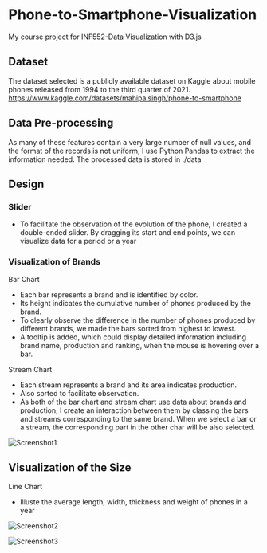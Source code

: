 # Phone-to-Smartphone-Visualization
My course project for INF552-Data Visualization with D3.js

## Dataset
The dataset selected is a publicly available dataset on Kaggle about mobile phones
released from 1994 to the third quarter of 2021. https://www.kaggle.com/datasets/mahipalsingh/phone-to-smartphone

## Data Pre-processing
As many of these features contain a very large number of null values, and the format of the records is not uniform, I use Python Pandas to extract the information needed. The processed data is stored in ./data

## Design

### Slider
- To facilitate the observation of the evolution of the phone, I created a double-ended slider. By dragging its start and end points, we can visualize data for a period or a year

### Visualization of Brands
Bar Chart
- Each bar represents a brand and is identified by color. 
- Its height indicates the cumulative number of phones produced by the brand. 
- To clearly observe the difference in the number of phones produced by different brands, we made the bars sorted from highest to lowest. 
- A tooltip is added, which could display detailed information including brand name, production and ranking, when the mouse is hovering over a bar.

Stream Chart
- Each stream represents a brand and its area indicates production. 
- Also sorted to facilitate observation.
- As both of the bar chart and stream chart use data about brands and production, I create an interaction between them by classing the bars and streams corresponding to the same brand. When we select a bar or a stream, the corresponding part in the other char will be also selected.

![Screenshot1](https://user-images.githubusercontent.com/64955334/220603338-64db2d72-24e0-4240-ac78-4d468b486e59.jpg)

## Visualization of the Size
Line Chart
- Illuste the average length, width, thickness and weight of phones in a year



![Screenshot2](https://user-images.githubusercontent.com/64955334/220603359-d2686323-3347-4578-89a5-2991e9871d62.jpg)

![Screenshot3](https://user-images.githubusercontent.com/64955334/220603381-b0c6d7db-3eb4-48c8-8238-f8347b6e8c7b.jpg)
